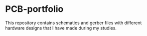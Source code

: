 # PCB-portfolio
This repository contains schematics and gerber files with different hardware designs that I have made during my studies.
